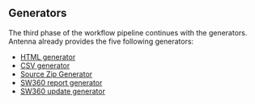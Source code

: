 ## Generators
The third phase of the workflow pipeline continues with the generators.
Antenna already provides the five following generators:

- [HTML generator](./HTML-report-generator-step.html)
- [CSV generator](./csv-generator-step.html)
- [Source Zip Generator](./source-zip-generator-step.html)
- [SW360 report generator](./sw360-disclosure-document-generator-step.html)
- [SW360 update generator](./sw360-update-generator-step.html)
